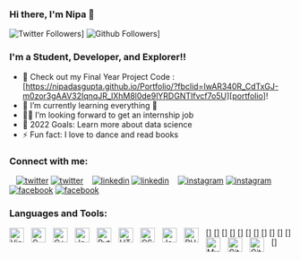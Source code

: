 ### Hi there, I'm Nipa 👋

![Twitter Followers](https://img.shields.io/twitter/follow/nipa_das_gupta?color=purple&logo=twitter&style=for-the-badge)]
![Github Followers](https://img.shields.io/github/followers/NipaDasGupta?style=for-the-badge)]


### I'm a Student, Developer, and Explorer!!

- 🔭 Check out my Final Year Project Code : [https://nipadasgupta.github.io/Portfolio/?fbclid=IwAR340R_CdTxGJ-m0zor3gAAV32IqnqJR_lXhM8l0de9lYRDGNTIfvcf7o5U][portfolio]!
- 🌱 I’m currently learning everything 🤣
- 👩‍💼 I’m looking forward to get an internship job
- 🥅 2022 Goals: Learn more about data science
- ⚡ Fun fact: I love to dance and read books

### Connect with me:

&nbsp;&nbsp;
[![twitter](./img/twitter-light.svg)](https://twitter.com/nipa_das_gupta/#gh-light-mode-only)
[![twitter](./img/twitter-dark.svg)](https://twitter.com/nipa_das_gupta/#gh-dark-mode-only)
&nbsp;&nbsp;
[![linkedin](./img/linkedin-light.svg)](https://www.linkedin.com/in/nipa-das-gupta#gh-light-mode-only)
[![linkedin](./img/linkedin-dark.svg)](https://www.linkedin.com/in/nipa-das-gupta#gh-dark-mode-only)
&nbsp;&nbsp;
[![instagram](./img/instagram-light.svg)](https://www.instagram.com/nipa_das_gupta#gh-light-mode-only)
[![instagram](./img/instagram-dark.svg)](https://www.instagram.com/nipa_das_gupta#gh-dark-mode-only)
&nbsp;&nbsp;
[![facebook](./img/facebook-light.svg)](https://www.facebook.com/profile.php?id=100075298908129#gh-light-mode-only)
[![facebook](./img/facebook-dark.svg)](https://www.facebook.com/profile.php?id=100075298908129#gh-dark-mode-only)

### Languages and Tools:

[<img align="left" alt="Visual Studio Code" width="26px" src="https://cdn.jsdelivr.net/gh/devicons/devicon/icons/vscode/vscode-original.svg" style="padding-right:10px;" />]
[<img align="left" alt="C" width="26px" src="https://cdn.jsdelivr.net/gh/devicons/devicon/icons/c/c-original.svg" style="padding-right:10px;" />]
[<img align="left" alt="C++" width="26px" src="https://upload.wikimedia.org/wikipedia/commons/1/18/ISO_C%2B%2B_Logo.svg" style="padding-right:10px;" />]
[<img align="left" alt="Java" width="26px" src="https://cdn.jsdelivr.net/gh/devicons/devicon/icons/java/java-original.svg" style="padding-right:10px;" />]
[<img align="left" alt="Python" width="26px" src="https://cdn.jsdelivr.net/gh/devicons/devicon/icons/python/python-original.svg" style="padding-right:10px;" />]
[<img align="left" alt="HTML5" width="26px" src="https://cdn.jsdelivr.net/gh/devicons/devicon/icons/html5/html5-original.svg" style="padding-right:10px;" />]
[<img align="left" alt="CSS3" width="26px" src="https://cdn.jsdelivr.net/gh/devicons/devicon/icons/css3/css3-original.svg" style="padding-right:10px;" />]
[<img align="left" alt="JavaScript" width="26px" src="https://cdn.jsdelivr.net/gh/devicons/devicon/icons/javascript/javascript-original.svg" style="padding-right:10px;" />]
[<img align="left" alt="PHP" width="26px" src="https://cdn.jsdelivr.net/gh/devicons/devicon/icons/php/php-original.svg" style="padding-right:10px;" />]
[<img align="left" alt="MySQL" width="26px" src="https://cdn.jsdelivr.net/gh/devicons/devicon/icons/mysql/mysql-original.svg" style="padding-right:10px;" />]
[<img align="left" alt="Git" width="26px" src="https://cdn.jsdelivr.net/gh/devicons/devicon/icons/git/git-original.svg" style="padding-right:10px;" />]
[<img align="left" alt="GitHub" width="26px" src="https://user-images.githubusercontent.com/3369400/139447912-e0f43f33-6d9f-45f8-be46-2df5bbc91289.png" style="padding-right:10px;" />]

<br />
<br />